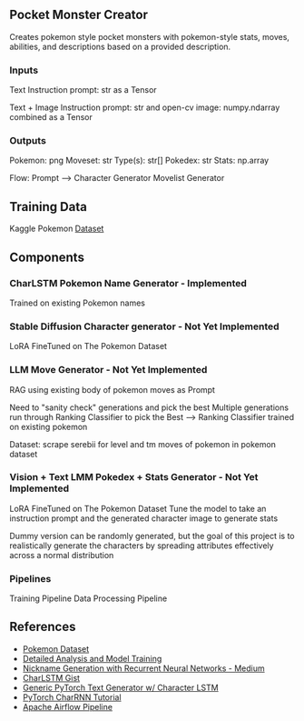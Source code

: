## Pocket Monster Creator
Creates pokemon style pocket monsters with pokemon-style stats, moves, abilities, and descriptions based on a provided description.

### Inputs
Text Instruction
prompt: str as a Tensor

Text + Image Instruction
prompt: str and open-cv image: numpy.ndarray
combined as a Tensor

### Outputs
Pokemon: png
Moveset: str
Type(s): str[]
Pokedex: str
Stats: np.array

Flow:
Prompt -->
    Character Generator
    Movelist Generator

## Training Data
Kaggle Pokemon [Dataset](https://www.kaggle.com/datasets/rounakbanik/pokemon?resource=download)

## Components

### CharLSTM Pokemon Name Generator - Implemented
Trained on existing Pokemon names

### Stable Diffusion Character generator - Not Yet Implemented
LoRA FineTuned on The Pokemon Dataset

### LLM Move Generator - Not Yet Implemented
RAG using existing body of pokemon moves as Prompt

Need to "sanity check" generations and pick the best
Multiple generations run through Ranking Classifier to pick the Best --> Ranking Classifier trained on existing pokemon

Dataset:
    scrape serebii for level and tm moves of pokemon in pokemon dataset

### Vision + Text LMM Pokedex + Stats Generator - Not Yet Implemented
LoRA FineTuned on The Pokemon Dataset
Tune the model to take an instruction prompt and the
generated character image to generate stats

Dummy version can be randomly generated, but the goal of this
project is to realistically generate the characters by spreading attributes effectively across a normal distribution

### Pipelines
Training Pipeline
Data Processing Pipeline

## References
- [Pokemon Dataset](https://www.kaggle.com/datasets/rounakbanik/pokemon?resource=download)
- [Detailed Analysis and Model Training](https://www.kaggle.com/code/shobhit043/detailed-analysis-and-model-training-98-acc)<br>
- [Nickname Generation with Recurrent Neural Networks - Medium](https://medium.com/data-science-and-machine-learning-at-pluralsight/nickname-generation-with-recurrent-neural-networks-with-pytorch-6fa53de7f289)
- [CharLSTM Gist](https://gist.github.com/jrwalk/9ceee8707f01a324e72fbbe3ebc37e51#file-char_lstm-py)
- [Generic PyTorch Text Generator w/ Character LSTM](https://www.youtube.com/watch?v=WujVlF_6h5A)
- [PyTorch CharRNN Tutorial](https://pytorch.org/tutorials/intermediate/char_rnn_generation_tutorial.html)
- [Apache Airflow Pipeline](https://towardsdatascience.com/10-minutes-to-building-a-machine-learning-pipeline-with-apache-airflow-53cd09268977)